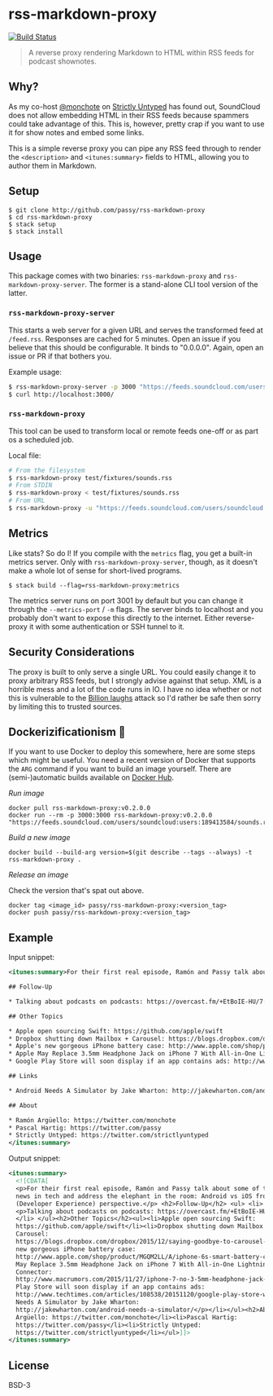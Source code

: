 # rss-markdown-proxy
[![Build Status](https://travis-ci.org/passy/rss-markdown-proxy.svg)](https://travis-ci.org/passy/rss-markdown-proxy)

> A reverse proxy rendering Markdown to HTML within RSS feeds for podcast
> shownotes.

## Why?

As my co-host [@monchote](https://github.com/monchote) on
[Strictly Untyped](https://twitter.com/strictlyuntyped) has found out,
SoundCloud does not allow embedding HTML in their RSS feeds because
spammers could take advantage of this. This is, however, pretty crap
if you want to use it for show notes and embed some links.

This is a simple reverse proxy you can pipe any RSS feed through
to render the `<description>` and `<itunes:summary>` fields to HTML, allowing
you to author them in Markdown.

## Setup

```
$ git clone http://github.com/passy/rss-markdown-proxy
$ cd rss-markdown-proxy
$ stack setup
$ stack install
```

## Usage

This package comes with two binaries: `rss-markdown-proxy` and
`rss-markdown-proxy-server`. The former is a stand-alone CLI tool version
of the latter.

### `rss-markdown-proxy-server`

This starts a web server for a given URL and serves the transformed feed at
`/feed.rss`. Responses are cached for 5 minutes. Open an issue if you believe
that this should be configurable. It binds to "0.0.0.0". Again, open an issue or
PR if that bothers you.

Example usage:

```bash
$ rss-markdown-proxy-server -p 3000 "https://feeds.soundcloud.com/users/soundcloud:users:189413584/sounds.rss"
$ curl http://localhost:3000/
```

### `rss-markdown-proxy`

This tool can be used to transform local or remote feeds one-off or as part
os a scheduled job.

Local file:

```bash
# From the filesystem
$ rss-markdown-proxy test/fixtures/sounds.rss
# From STDIN
$ rss-markdown-proxy < test/fixtures/sounds.rss
# From URL
$ rss-markdown-proxy -u "https://feeds.soundcloud.com/users/soundcloud:users:189413584/sounds.rss"
```

## Metrics

Like stats? So do I! If you compile with the `metrics` flag, you get a built-in
metrics server. Only with `rss-markdown-proxy-server`, though, as it doesn't
make a whole lot of sense for short-lived programs.

```
$ stack build --flag=rss-markdown-proxy:metrics
```

The metrics server runs on port 3001 by default but you can change it through
the `--metrics-port` / `-m` flags. The server binds to localhost and you
probably don't want to expose this directly to the internet. Either
reverse-proxy it with some authentication or SSH tunnel to it.

## Security Considerations

The proxy is built to only serve a single URL. You could easily change it
to proxy arbitrary RSS feeds, but I strongly advise against that setup.
XML is a horrible mess and a lot of the code runs in IO. I have no idea
whether or not this is vulnerable to the
[Billion laughs](https://en.wikipedia.org/wiki/Billion_laughs) attack
so I'd rather be safe then sorry by limiting this to trusted sources.

## Dockerizificationism :whale:

If you want to use Docker to deploy this somewhere, here are some steps
which might be useful. You need a recent version of Docker that supports
the `ARG` command if you want to build an image yourself. There
are (semi-)automatic builds available on
[Docker Hub](https://hub.docker.com/r/passy/rss-markdown-proxy/).

*Run image*

```
docker pull rss-markdown-proxy:v0.2.0.0
docker run --rm -p 3000:3000 rss-markdown-proxy:v0.2.0.0 "https://feeds.soundcloud.com/users/soundcloud:users:189413584/sounds.rss"
```

*Build a new image*

```
docker build --build-arg version=$(git describe --tags --always) -t rss-markdown-proxy .
```

*Release an image*

Check the version that's spat out above.

```
docker tag <image_id> passy/rss-markdown-proxy:<version_tag>
docker push passy/rss-markdown-proxy:<version_tag>
```

## Example

Input snippet:

```xml
<itunes:summary>For their first real episode, Ramón and Passy talk about some of the latest news in tech and address the elephant in the room: Android vs iOS from a DX (Developer Experience) perspective.

## Follow-Up

* Talking about podcasts on podcasts: https://overcast.fm/+EtBoIE-HU/7:21

## Other Topics

* Apple open sourcing Swift: https://github.com/apple/swift
* Dropbox shutting down Mailbox + Carousel: https://blogs.dropbox.com/dropbox/2015/12/saying-goodbye-to-carousel-and-mailbox/
* Apple's new gorgeous iPhone battery case: http://www.apple.com/shop/product/MGQM2LL/A/iphone-6s-smart-battery-case-white
* Apple May Replace 3.5mm Headphone Jack on iPhone 7 With All-in-One Lightning Connector: http://www.macrumors.com/2015/11/27/iphone-7-no-3-5mm-headphone-jack-lightning/
* Google Play Store will soon display if an app contains ads: http://www.techtimes.com/articles/108538/20151120/google-play-store-will-soon-warn-users-if-apps-have-ads.htm

## Links

* Android Needs A Simulator by Jake Wharton: http://jakewharton.com/android-needs-a-simulator/

## About

* Ramón Argüello: https://twitter.com/monchote
* Pascal Hartig: https://twitter.com/passy
* Strictly Untyped: https://twitter.com/strictlyuntyped
</itunes:summary>
```

Output snippet:

```xml
<itunes:summary>
  <![CDATA[
  <p>For their first real episode, Ramón and Passy talk about some of the latest
  news in tech and address the elephant in the room: Android vs iOS from a DX
  (Developer Experience) perspective.</p> <h2>Follow-Up</h2> <ul> <li>
  <p>Talking about podcasts on podcasts: https://overcast.fm/+EtBoIE-HU/7:21</p>
  </li> </ul><h2>Other Topics</h2><ul><li>Apple open sourcing Swift:
  https://github.com/apple/swift</li><li>Dropbox shutting down Mailbox +
  Carousel:
  https://blogs.dropbox.com/dropbox/2015/12/saying-goodbye-to-carousel-and-mailbox/</li><li>Apple's
  new gorgeous iPhone battery case:
  http://www.apple.com/shop/product/MGQM2LL/A/iphone-6s-smart-battery-case-white</li><li>Apple
  May Replace 3.5mm Headphone Jack on iPhone 7 With All-in-One Lightning
  Connector:
  http://www.macrumors.com/2015/11/27/iphone-7-no-3-5mm-headphone-jack-lightning/</li><li>Google
  Play Store will soon display if an app contains ads:
  http://www.techtimes.com/articles/108538/20151120/google-play-store-will-soon-warn-users-if-apps-have-ads.htm</li></ul><h2>Links</h2><ul><li><p>Android
  Needs A Simulator by Jake Wharton:
  http://jakewharton.com/android-needs-a-simulator/</p></li></ul><h2>About</h2><ul><li>Ramón
  Argüello: https://twitter.com/monchote</li><li>Pascal Hartig:
  https://twitter.com/passy</li><li>Strictly Untyped:
  https://twitter.com/strictlyuntyped</li></ul>]]>
</itunes:summary>
```

## License

BSD-3
